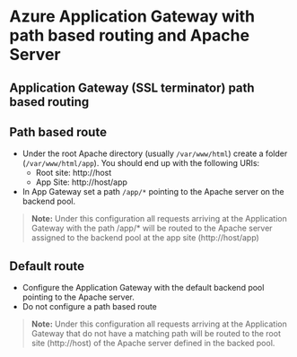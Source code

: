 # Azure Application Gateway with path based routing and Apache Server

## Application Gateway (SSL terminator) path based routing

## Path based route

- Under the root Apache directory (usually ```/var/www/html```) create a folder (```/var/www/html/app```). You should end up with the following URIs:
  - Root site: http://host
  - App Site: http://host/app
- In App Gateway set a path ```/app/*``` pointing to the Apache server on the backend pool.

> **Note:** Under this configuration all requests arriving at the Application Gateway with the path /app/* will be routed to the Apache server assigned to the backend pool at the app site (http://host/app)

## Default route

- Configure the Application Gateway with the default backend pool pointing to the Apache server.
- Do not configure a path based route

> **Note:** Under this configuration all requests arriving at the Application Gateway that do not have a matching path will be routed to the root site (http://host) of the Apache server defined in the backed pool.
